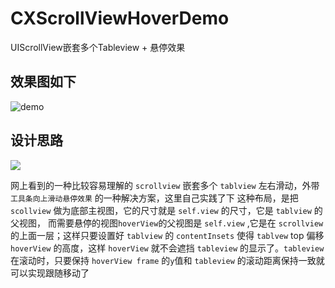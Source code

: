 # CXScrollViewHoverDemo
UIScrollView嵌套多个Tableview + 悬停效果 

## 效果图如下  

![demo](https://github.com/sunrisechen007/CXScrollViewHoverDemo/blob/master/demo.gif)  


## 设计思路  

![](https://github.com/sunrisechen007/CXScrollViewHoverDemo/blob/master/%E7%BB%93%E6%9E%84%E5%9B%BE.png)

网上看到的一种比较容易理解的 `scrollview` 嵌套多个 `tablview` 左右滑动，外带 `工具条向上滑动悬停效果` 的一种解决方案，这里自己实践了下
这种布局，是把 `scollview` 做为底部主视图，它的尺寸就是 `self.view` 的尺寸，它是 `tablview` 的父视图， 而需要悬停的视图`hoverView`的父视图是 `self.view`
,它是在 `scrollview` 的上面一层；这样只要设置好 `tablview` 的 `contentInsets` 使得 `tablvew` top 偏移 `hoverView` 的高度，这样 `hoverView` 就不会遮挡 `tableview` 的显示了。`tableview` 在滚动时，只要保持 `hoverView frame` 的`y`值和 `tableview` 的滚动距离保持一致就可以实现跟随移动了
